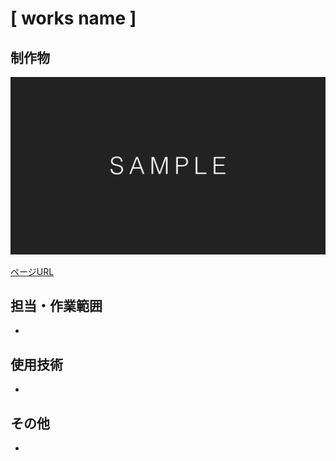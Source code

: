 # [ works name ]

## 制作物

<img src="https://github.com/isihigameKoudai/koudai-ishigame/blob/master/assets/img/_sample.jpg" />

[ページURL]()

## 担当・作業範囲
- 

## 使用技術
- 

## その他
- 
